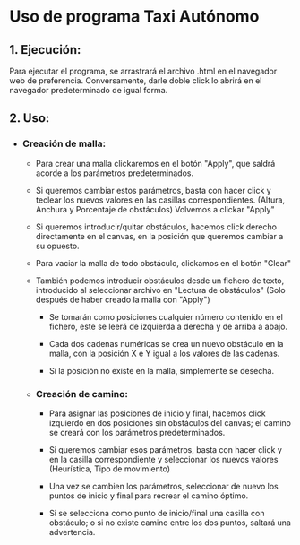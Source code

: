 # **Uso de programa Taxi Autónomo**

## 1. **Ejecución:**
Para ejecutar el programa, se arrastrará el archivo .html en el navegador web de preferencia. Conversamente, darle doble click lo abrirá en el navegador predeterminado de igual forma.

## 2. **Uso:**
* ### Creación de malla:
    + Para crear una malla clickaremos en el botón "Apply", que saldrá acorde a los parámetros predeterminados.

    + Si queremos cambiar estos parámetros, basta con hacer click y teclear los nuevos valores en las casillas correspondientes. (Altura, Anchura y Porcentaje de obstáculos) Volvemos a clickar "Apply"

    + Si queremos introducir/quitar obstáculos, hacemos click derecho directamente en el canvas, en la posición que queremos cambiar a su opuesto.

    + Para vaciar la malla de todo obstáculo, clickamos en el botón "Clear"

    + También podemos introducir obstáculos desde un fichero de texto, introducido al seleccionar archivo en "Lectura de obstáculos" (Solo después de haber creado la malla con "Apply")

        - Se tomarán como posiciones cualquier número contenido en el fichero, este se leerá de izquierda a derecha y de arriba a abajo.

        - Cada dos cadenas numéricas se crea un nuevo obstáculo en la malla, con la posición X e Y igual a los valores de las cadenas.

        - Si la posición no existe en la malla, simplemente se desecha.

    * ### Creación de camino:
        + Para asignar las posiciones de inicio y final, hacemos click izquierdo en dos posiciones sin obstáculos del canvas; el camino se creará con los parámetros predeterminados.

        + Si queremos cambiar esos parámetros, basta con hacer click y en la casilla correspondiente y seleccionar los nuevos valores (Heurística, Tipo de movimiento)

        + Una vez se cambien los parámetros, seleccionar de nuevo los puntos de inicio y final para recrear el camino óptimo.

        + Si se selecciona como punto de inicio/final una casilla con obstáculo; o si no existe camino entre los dos puntos, saltará una advertencia.


